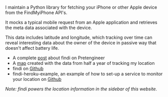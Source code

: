 I maintain a Python library for fetching your iPhone or other Apple device
from the FindMyiPhone API's.

It mocks a typical mobile request from an Apple application and
retrieves the meta data associated with the device.

This data includes latitude and longitude, which tracking over time
can reveal interesting data about the owner of the device in passive way
that doesn't affect battery life.

- A complete [post](http://pretengineer.com/post/tracking-iphone-location/) about findi on Pretengineer
- A [map](http://pretengineer.com/post/tracking-iphone-location/) created with the data from half a year of tracking my location
- findi on [Github](https://github.com/pearkes/findi)
- findi-heroku-example, an example of how to set-up a service to monitor
your location on [Github](https://github.com/pearkes/findi-heroku-example)

*Note: findi powers the location information in the sidebar of this website.*
